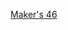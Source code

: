 ---
layout: post
wordpress_id: 716
wordpress_url: http://noesbueno.com/archives/716
date: '2010-07-15 19:00:23 -0500'
date_gmt: '2010-07-16 00:00:23 -0500'
body: |
  <p><a href="http://www.uncrate.com/men/culture/drinks/makers-46/">Maker's 46</a></p>
---